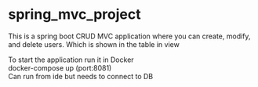 # spring_mvc_project

This is a spring boot CRUD MVC application where you can create, modify, and delete users. Which is shown in the table  in view


To start the application run it in Docker<br/>
docker-compose up (port:8081)<br/>
Can run from ide but needs to connect to DB
